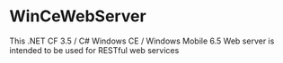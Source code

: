 # WinCeWebServer
This .NET CF 3.5 / C# Windows CE / Windows Mobile 6.5 Web server is intended to be used for RESTful web services
